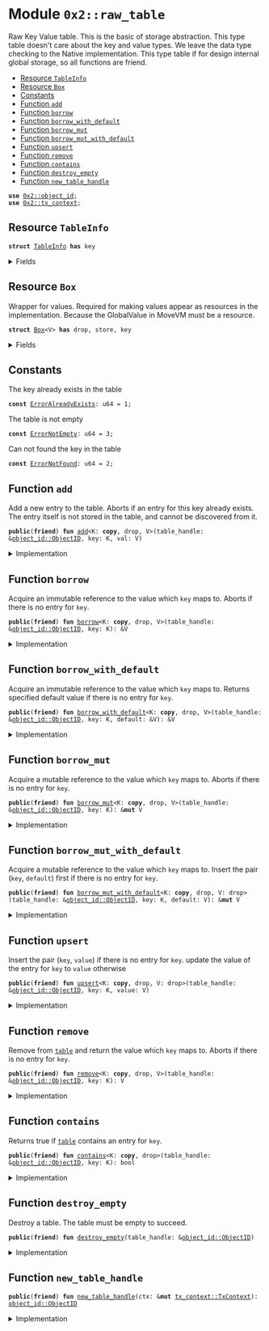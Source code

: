 
<a name="0x2_raw_table"></a>

# Module `0x2::raw_table`

Raw Key Value table. This is the basic of storage abstraction.
This type table doesn't care about the key and value types. We leave the data type checking to the Native implementation.
This type table if for design internal global storage, so all functions are friend.


-  [Resource `TableInfo`](#0x2_raw_table_TableInfo)
-  [Resource `Box`](#0x2_raw_table_Box)
-  [Constants](#@Constants_0)
-  [Function `add`](#0x2_raw_table_add)
-  [Function `borrow`](#0x2_raw_table_borrow)
-  [Function `borrow_with_default`](#0x2_raw_table_borrow_with_default)
-  [Function `borrow_mut`](#0x2_raw_table_borrow_mut)
-  [Function `borrow_mut_with_default`](#0x2_raw_table_borrow_mut_with_default)
-  [Function `upsert`](#0x2_raw_table_upsert)
-  [Function `remove`](#0x2_raw_table_remove)
-  [Function `contains`](#0x2_raw_table_contains)
-  [Function `destroy_empty`](#0x2_raw_table_destroy_empty)
-  [Function `new_table_handle`](#0x2_raw_table_new_table_handle)


<pre><code><b>use</b> <a href="object_id.md#0x2_object_id">0x2::object_id</a>;
<b>use</b> <a href="tx_context.md#0x2_tx_context">0x2::tx_context</a>;
</code></pre>



<a name="0x2_raw_table_TableInfo"></a>

## Resource `TableInfo`



<pre><code><b>struct</b> <a href="raw_table.md#0x2_raw_table_TableInfo">TableInfo</a> <b>has</b> key
</code></pre>



<details>
<summary>Fields</summary>


<dl>
<dt>
<code>state_root: <b>address</b></code>
</dt>
<dd>

</dd>
<dt>
<code>size: u64</code>
</dt>
<dd>

</dd>
</dl>


</details>

<a name="0x2_raw_table_Box"></a>

## Resource `Box`

Wrapper for values. Required for making values appear as resources in the implementation.
Because the GlobalValue in MoveVM must be a resource.


<pre><code><b>struct</b> <a href="raw_table.md#0x2_raw_table_Box">Box</a>&lt;V&gt; <b>has</b> drop, store, key
</code></pre>



<details>
<summary>Fields</summary>


<dl>
<dt>
<code>val: V</code>
</dt>
<dd>

</dd>
</dl>


</details>

<a name="@Constants_0"></a>

## Constants


<a name="0x2_raw_table_ErrorAlreadyExists"></a>

The key already exists in the table


<pre><code><b>const</b> <a href="raw_table.md#0x2_raw_table_ErrorAlreadyExists">ErrorAlreadyExists</a>: u64 = 1;
</code></pre>



<a name="0x2_raw_table_ErrorNotEmpty"></a>

The table is not empty


<pre><code><b>const</b> <a href="raw_table.md#0x2_raw_table_ErrorNotEmpty">ErrorNotEmpty</a>: u64 = 3;
</code></pre>



<a name="0x2_raw_table_ErrorNotFound"></a>

Can not found the key in the table


<pre><code><b>const</b> <a href="raw_table.md#0x2_raw_table_ErrorNotFound">ErrorNotFound</a>: u64 = 2;
</code></pre>



<a name="0x2_raw_table_add"></a>

## Function `add`

Add a new entry to the table. Aborts if an entry for this
key already exists. The entry itself is not stored in the
table, and cannot be discovered from it.


<pre><code><b>public</b>(<b>friend</b>) <b>fun</b> <a href="raw_table.md#0x2_raw_table_add">add</a>&lt;K: <b>copy</b>, drop, V&gt;(table_handle: &<a href="object_id.md#0x2_object_id_ObjectID">object_id::ObjectID</a>, key: K, val: V)
</code></pre>



<details>
<summary>Implementation</summary>


<pre><code><b>public</b>(<b>friend</b>) <b>fun</b> <a href="raw_table.md#0x2_raw_table_add">add</a>&lt;K: <b>copy</b> + drop, V&gt;(table_handle: &ObjectID, key: K, val: V) {
    <a href="raw_table.md#0x2_raw_table_add_box">add_box</a>&lt;K, V, <a href="raw_table.md#0x2_raw_table_Box">Box</a>&lt;V&gt;&gt;(table_handle, key, <a href="raw_table.md#0x2_raw_table_Box">Box</a> {val} )
}
</code></pre>



</details>

<a name="0x2_raw_table_borrow"></a>

## Function `borrow`

Acquire an immutable reference to the value which <code>key</code> maps to.
Aborts if there is no entry for <code>key</code>.


<pre><code><b>public</b>(<b>friend</b>) <b>fun</b> <a href="raw_table.md#0x2_raw_table_borrow">borrow</a>&lt;K: <b>copy</b>, drop, V&gt;(table_handle: &<a href="object_id.md#0x2_object_id_ObjectID">object_id::ObjectID</a>, key: K): &V
</code></pre>



<details>
<summary>Implementation</summary>


<pre><code><b>public</b>(<b>friend</b>) <b>fun</b> <a href="raw_table.md#0x2_raw_table_borrow">borrow</a>&lt;K: <b>copy</b> + drop, V&gt;(table_handle: &ObjectID, key: K): &V {
    &<a href="raw_table.md#0x2_raw_table_borrow_box">borrow_box</a>&lt;K, V, <a href="raw_table.md#0x2_raw_table_Box">Box</a>&lt;V&gt;&gt;(table_handle, key).val
}
</code></pre>



</details>

<a name="0x2_raw_table_borrow_with_default"></a>

## Function `borrow_with_default`

Acquire an immutable reference to the value which <code>key</code> maps to.
Returns specified default value if there is no entry for <code>key</code>.


<pre><code><b>public</b>(<b>friend</b>) <b>fun</b> <a href="raw_table.md#0x2_raw_table_borrow_with_default">borrow_with_default</a>&lt;K: <b>copy</b>, drop, V&gt;(table_handle: &<a href="object_id.md#0x2_object_id_ObjectID">object_id::ObjectID</a>, key: K, default: &V): &V
</code></pre>



<details>
<summary>Implementation</summary>


<pre><code><b>public</b>(<b>friend</b>) <b>fun</b> <a href="raw_table.md#0x2_raw_table_borrow_with_default">borrow_with_default</a>&lt;K: <b>copy</b> + drop, V&gt;(table_handle: &ObjectID, key: K, default: &V): &V {
    <b>if</b> (!<a href="raw_table.md#0x2_raw_table_contains">contains</a>&lt;K&gt;(table_handle, <b>copy</b> key)) {
        default
    } <b>else</b> {
        <a href="raw_table.md#0x2_raw_table_borrow">borrow</a>(table_handle, <b>copy</b> key)
    }
}
</code></pre>



</details>

<a name="0x2_raw_table_borrow_mut"></a>

## Function `borrow_mut`

Acquire a mutable reference to the value which <code>key</code> maps to.
Aborts if there is no entry for <code>key</code>.


<pre><code><b>public</b>(<b>friend</b>) <b>fun</b> <a href="raw_table.md#0x2_raw_table_borrow_mut">borrow_mut</a>&lt;K: <b>copy</b>, drop, V&gt;(table_handle: &<a href="object_id.md#0x2_object_id_ObjectID">object_id::ObjectID</a>, key: K): &<b>mut</b> V
</code></pre>



<details>
<summary>Implementation</summary>


<pre><code><b>public</b>(<b>friend</b>) <b>fun</b> <a href="raw_table.md#0x2_raw_table_borrow_mut">borrow_mut</a>&lt;K: <b>copy</b> + drop, V&gt;(table_handle: &ObjectID, key: K): &<b>mut</b> V {
    &<b>mut</b> <a href="raw_table.md#0x2_raw_table_borrow_box_mut">borrow_box_mut</a>&lt;K, V, <a href="raw_table.md#0x2_raw_table_Box">Box</a>&lt;V&gt;&gt;(table_handle, key).val
}
</code></pre>



</details>

<a name="0x2_raw_table_borrow_mut_with_default"></a>

## Function `borrow_mut_with_default`

Acquire a mutable reference to the value which <code>key</code> maps to.
Insert the pair (<code>key</code>, <code>default</code>) first if there is no entry for <code>key</code>.


<pre><code><b>public</b>(<b>friend</b>) <b>fun</b> <a href="raw_table.md#0x2_raw_table_borrow_mut_with_default">borrow_mut_with_default</a>&lt;K: <b>copy</b>, drop, V: drop&gt;(table_handle: &<a href="object_id.md#0x2_object_id_ObjectID">object_id::ObjectID</a>, key: K, default: V): &<b>mut</b> V
</code></pre>



<details>
<summary>Implementation</summary>


<pre><code><b>public</b>(<b>friend</b>) <b>fun</b> <a href="raw_table.md#0x2_raw_table_borrow_mut_with_default">borrow_mut_with_default</a>&lt;K: <b>copy</b> + drop, V: drop&gt;(table_handle: &ObjectID, key: K, default: V): &<b>mut</b> V {
    <b>if</b> (!<a href="raw_table.md#0x2_raw_table_contains">contains</a>&lt;K&gt;(table_handle, <b>copy</b> key)) {
        <a href="raw_table.md#0x2_raw_table_add">add</a>(table_handle, <b>copy</b> key, default)
    };
    <a href="raw_table.md#0x2_raw_table_borrow_mut">borrow_mut</a>(table_handle, key)
}
</code></pre>



</details>

<a name="0x2_raw_table_upsert"></a>

## Function `upsert`

Insert the pair (<code>key</code>, <code>value</code>) if there is no entry for <code>key</code>.
update the value of the entry for <code>key</code> to <code>value</code> otherwise


<pre><code><b>public</b>(<b>friend</b>) <b>fun</b> <a href="raw_table.md#0x2_raw_table_upsert">upsert</a>&lt;K: <b>copy</b>, drop, V: drop&gt;(table_handle: &<a href="object_id.md#0x2_object_id_ObjectID">object_id::ObjectID</a>, key: K, value: V)
</code></pre>



<details>
<summary>Implementation</summary>


<pre><code><b>public</b>(<b>friend</b>) <b>fun</b> <a href="raw_table.md#0x2_raw_table_upsert">upsert</a>&lt;K: <b>copy</b> + drop, V: drop&gt;(table_handle: &ObjectID, key: K, value: V) {
    <b>if</b> (!<a href="raw_table.md#0x2_raw_table_contains">contains</a>&lt;K&gt;(table_handle, <b>copy</b> key)) {
        <a href="raw_table.md#0x2_raw_table_add">add</a>(table_handle, <b>copy</b> key, value)
    } <b>else</b> {
        <b>let</b> ref = <a href="raw_table.md#0x2_raw_table_borrow_mut">borrow_mut</a>(table_handle, key);
        *ref = value;
    };
}
</code></pre>



</details>

<a name="0x2_raw_table_remove"></a>

## Function `remove`

Remove from <code><a href="table.md#0x2_table">table</a></code> and return the value which <code>key</code> maps to.
Aborts if there is no entry for <code>key</code>.


<pre><code><b>public</b>(<b>friend</b>) <b>fun</b> <a href="raw_table.md#0x2_raw_table_remove">remove</a>&lt;K: <b>copy</b>, drop, V&gt;(table_handle: &<a href="object_id.md#0x2_object_id_ObjectID">object_id::ObjectID</a>, key: K): V
</code></pre>



<details>
<summary>Implementation</summary>


<pre><code><b>public</b>(<b>friend</b>) <b>fun</b> <a href="raw_table.md#0x2_raw_table_remove">remove</a>&lt;K: <b>copy</b> + drop, V&gt;(table_handle: &ObjectID, key: K): V {
    <b>let</b> <a href="raw_table.md#0x2_raw_table_Box">Box</a> { val } = <a href="raw_table.md#0x2_raw_table_remove_box">remove_box</a>&lt;K, V, <a href="raw_table.md#0x2_raw_table_Box">Box</a>&lt;V&gt;&gt;(table_handle, key);
    val
}
</code></pre>



</details>

<a name="0x2_raw_table_contains"></a>

## Function `contains`

Returns true if <code><a href="table.md#0x2_table">table</a></code> contains an entry for <code>key</code>.


<pre><code><b>public</b>(<b>friend</b>) <b>fun</b> <a href="raw_table.md#0x2_raw_table_contains">contains</a>&lt;K: <b>copy</b>, drop&gt;(table_handle: &<a href="object_id.md#0x2_object_id_ObjectID">object_id::ObjectID</a>, key: K): bool
</code></pre>



<details>
<summary>Implementation</summary>


<pre><code><b>public</b>(<b>friend</b>) <b>fun</b> <a href="raw_table.md#0x2_raw_table_contains">contains</a>&lt;K: <b>copy</b> + drop&gt;(table_handle: &ObjectID, key: K): bool {
    <a href="raw_table.md#0x2_raw_table_contains_box">contains_box</a>&lt;K&gt;(table_handle, key)
}
</code></pre>



</details>

<a name="0x2_raw_table_destroy_empty"></a>

## Function `destroy_empty`

Destroy a table. The table must be empty to succeed.


<pre><code><b>public</b>(<b>friend</b>) <b>fun</b> <a href="raw_table.md#0x2_raw_table_destroy_empty">destroy_empty</a>(table_handle: &<a href="object_id.md#0x2_object_id_ObjectID">object_id::ObjectID</a>)
</code></pre>



<details>
<summary>Implementation</summary>


<pre><code><b>public</b>(<b>friend</b>) <b>fun</b> <a href="raw_table.md#0x2_raw_table_destroy_empty">destroy_empty</a>(table_handle: &ObjectID) {
    <a href="raw_table.md#0x2_raw_table_destroy_empty_box">destroy_empty_box</a>(table_handle)
}
</code></pre>



</details>

<a name="0x2_raw_table_new_table_handle"></a>

## Function `new_table_handle`



<pre><code><b>public</b>(<b>friend</b>) <b>fun</b> <a href="raw_table.md#0x2_raw_table_new_table_handle">new_table_handle</a>(ctx: &<b>mut</b> <a href="tx_context.md#0x2_tx_context_TxContext">tx_context::TxContext</a>): <a href="object_id.md#0x2_object_id_ObjectID">object_id::ObjectID</a>
</code></pre>



<details>
<summary>Implementation</summary>


<pre><code><b>public</b>(<b>friend</b>) <b>fun</b> <a href="raw_table.md#0x2_raw_table_new_table_handle">new_table_handle</a>(ctx: &<b>mut</b> TxContext): ObjectID {
    <a href="tx_context.md#0x2_tx_context_fresh_object_id">tx_context::fresh_object_id</a>(ctx)
}
</code></pre>



</details>
